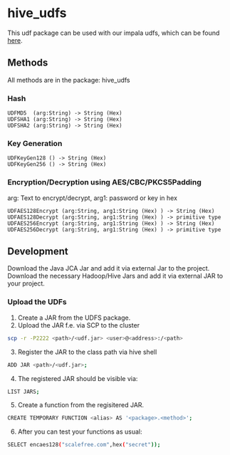 
# hive_udfs

This udf package can be used with our impala udfs, which can be found  [here].

## Methods

All methods are in the package: hive_udfs

### Hash
    UDFMD5  (arg:String) -> String (Hex)
    UDFSHA1 (arg:String) -> String (Hex)
    UDFSHA2 (arg:String) -> String (Hex)


### Key Generation
    UDFKeyGen128 () -> String (Hex)
    UDFKeyGen256 () -> String (Hex)

### Encryption/Decryption using AES/CBC/PKCS5Padding
arg: Text to encrypt/decrypt, arg1: password or key in hex

    
    UDFAES128Encrypt (arg:String, arg1:String (Hex) ) -> String (Hex)
    UDFAES128Decrypt (arg:String, arg1:String (Hex) ) -> primitive type
    UDFAES256Encrypt (arg:String, arg1:String (Hex) ) -> String (Hex)
    UDFAES256Decrypt (arg:String, arg1:String (Hex) ) -> primitive type

## Development
Download the Java JCA Jar and add it via external Jar to the project.
Download the necessary Hadoop/Hive Jars and add it via external JAR to your project.


### Upload the UDFs
1) Create a JAR from the UDFS package.
2) Upload the JAR f.e. via SCP to the cluster
```sh
scp -r -P2222 <path>/<udf.jar> <user>@<address>:/<path>
```
3) Register the JAR to the class path via hive shell
```sh
ADD JAR <path>/<udf.jar>;
```
4) The registered JAR should be visible via:
```sh
LIST JARS;
```
5) Create a function from the regisitered JAR.
```sh
CREATE TEMPORARY FUNCTION <alias> AS '<package>.<method>';
```
6) After you can test your functions as usual:
```sh
SELECT encaes128("scalefree.com",hex("secret"));
```






   [here]: <https://github.com/ScalefreeCOM/impala-crypto-udf>
  
